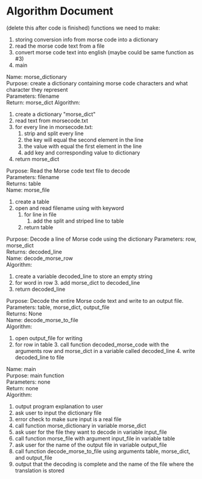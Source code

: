 # Algorithm Document

(delete this after code is finished)
functions we need to make:

1. storing conversion info from morse code into a dictionary
2. read the morse code text from a file
3. convert morse code text into english (maybe could be same function as #3)
4. main


Name: morse_dictionary  
Purpose: create a dictionary containing morse code characters and what character they represent  
Parameters: filename  
Return: morse_dict
Algorithm:
1. create a dictionary "morse_dict"
2. read text from morsecode.txt
3. for every line in morsecode.txt:
   1. strip and split every line
   2. the key will equal the second element in the line
   3. the value with equal the first element in the line
   4. add key and corresponding value to dictionary
4. return morse_dict

Purpose: Read the Morse code text file to decode    
Parameters: filename    
Returns: table    
Name: morse_file    
1. create a table
2. open and read filename using with keyword
   1. for line in file
      1. add the split and striped line to table
   2. return table

Purpose: Decode a line of Morse code using the dictionary
Parameters: row, morse_dict  
Returns: decoded_line  
Name: decode_morse_row  
Algorithm:  
1. create a variable decoded_line to store an empty string
2. for word in row
   3. add morse_dict to decoded_line
3. return decoded_line

Purpose: Decode the entire Morse code text and write to an output file.  
Parameters: table, morse_dict, output_file  
Returns: None  
Name: decode_morse_to_file  
Algorithm:  
1. open output_file for writing 
2. for row in table
   3. call function decoded_morse_code with the arguments row and morse_dict in a variable called decoded_line
   4. write decoded_line to file

   
Name: main  
Purpose: main function  
Parameters: none  
Return: none   
Algorithm:  
1. output program explanation to user
2. ask user to input the dictionary file
3. error check to make sure input is a real file 
4. call function morse_dictionary in variable morse_dict 
5. ask user for the file they want to decode in variable input_file
6. call function morse_file with argument input_file in variable table
7. ask user for the name of the output file in variable output_file
8. call function decode_morse_to_file using arguments table, morse_dict, and output_file
9. output that the decoding is complete and the name of the file where the translation is stored